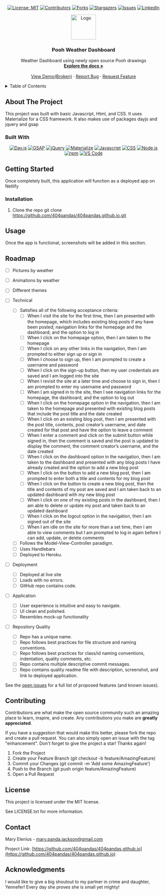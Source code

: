 <div align="center">

  <!-- Add badges using the following format: -->
  <!-- ![Name](urlToShieldHere)(urlToGithubHere) -->

[![License: MIT](https://img.shields.io/badge/License-MIT-yellow.svg)](https://opensource.org/licenses/MIT)
[![Contributors](https://img.shields.io/github/contributors/404pandas/404pandas.github.io.svg?style=plastic&logo=appveyor)](https://github.com/404pandas/404pandas.github.io/graphs/contributors)
[![Forks](https://img.shields.io/github/forks/404pandas/404pandas.github.io.svg?style=plastic&logo=appveyor)](https://github.com/404pandas/404pandas.github.io/network/members)
[![Stargazers](https://img.shields.io/github/stars/404pandas/404pandas.github.io.svg?style=plastic&logo=appveyor)](https://github.com/404pandas/404pandas.github.io/stargazers)
[![Issues](https://img.shields.io/github/issues/404pandas/404pandas.github.io.svg?style=plastic&logo=appveyor)](https://github.com/404pandas/404pandas.github.io/issues)
[![LinkedIn](https://img.shields.io/badge/-LinkedIn-black.svg?style=plastic&logo=appveyor&logo=linkedin&colorB=555)](https://linkedin.com/in/404pandas)

</div>

<!-- PROJECT LOGO -->

<div align="center">
  <a href="https://github.com/404pandas/404pandas.github.io">
    <img src="./assets/images/coded-logo.png" alt="Logo" width="80" height="80">
  </a>

<h3 align="center">Pooh Weather Dashboard</h3>

  <p align="center">
Weather Dashboard using newly open source Pooh drawings    <br />
    <a href="https://github.com/404pandas/404pandas.github.io"><strong>Explore the docs »</strong></a>
    <br />
    <br />
    <a href="https://github.com/404pandas/404pandas.github.io">View Demo(Broken)</a>
    ·
    <a href="https://github.com/404pandas/404pandas.github.io/issues">Report Bug</a>
    ·
    <a href="https://github.com/404pandas/404pandas.github.io/issues">Request Feature</a>
  </p>
</div>

<!-- TABLE OF CONTENTS -->
<details>
  <summary>Table of Contents</summary>
  <ol>
    <li>
      <a href="#about-the-project">About The Project</a>
      <ul>
        <li><a href="#built-with">Built With</a></li>
      </ul>
    </li>
    <li>
      <a href="#getting-started">Getting Started</a>
      <ul>
        <li><a href="#installation">Installation</a></li>
      </ul>
    </li>
    <li><a href="#usage">Usage</a></li>
    <li><a href="#roadmap">Roadmap</a></li>
    <li><a href="#contributing">Contributing</a></li>
    <li><a href="#license">License</a></li>
    <li><a href="#contact">Contact</a></li>
    <li><a href="#acknowledgments">Acknowledgments</a></li>
  </ol>
</details>

<!-- ABOUT THE PROJECT -->

## About The Project

<!-- Add screenshots using the following format: -->
<!-- ![Screenshot alt description](directPathOfScreenshots) -->

This project was built with basic Javascript, Html, and CSS.
It uses Materialize for a CSS framework.
It also makes use of packages dayjs and jquery and gsap

### Built With

<!--  Dayjs, gsap, jquery, materialize, javascript, css, html, node.js npm vs code -->

<div align="center">

[![Day.js](https://img.shields.io/badge/Package-Dayjs-ff0000?style=plastic&logo=npm&logoWidth=10)](https://day.js.org/)
[![GSAP](https://img.shields.io/badge/Package-GSAP-ff8000?style=plastic&logo=greensock&logoWidth=10)](https://https://greensock.com/gsap/)
[![jQuery](https://img.shields.io/badge/Framework-jQuery-ffff00?style=plastic&logo=jQuery&logoWidth=10)](hhttps://api.jquery.com/)
[![Materialize](https://img.shields.io/badge/Framework-Materialize-80ff00?style=plastic&logo=#757575&logoWidth=10)](https://materializecss.com/)
[![Javascript](https://img.shields.io/badge/Language-JavaScript-ff0000?style=plastic&logo=JavaScript&logoWidth=10)](https://javascript.info/)
[![CSS](https://img.shields.io/badge/Tool-CSS-ff8000?style=plastic&logo=css3&logoWidth=10)](https://developer.mozilla.org/en-US/docs/Web/CSS)
[![Node.js](https://img.shields.io/badge/Framework-Node.js-ff0000?style=plastic&logo=Node.js&logoWidth=10)](https://nodejs.org/en/)
[![npm](https://img.shields.io/badge/Tools-npm-ff0000?style=plastic&logo=npm&logoWidth=10)](https://www.npmjs.com/)
[![VS Code](https://img.shields.io/badge/IDE-VSCode-ff0000?style=plastic&logo=VisualStudioCode&logoWidth=10)](https://code.visualstudio.com/docs)

</div>

<!-- GETTING STARTED -->

## Getting Started

Once completely built, this application will function as a deployed app on Netlify

### Installation

1. Clone the repo
   git clone https://github.com/404pandas/404pandas.github.io.git

<!-- USAGE EXAMPLES -->

## Usage

Once the app is functional, screenshots will be added in this section.

<!-- ROADMAP -->

## Roadmap

- [ ] Pictures by weather
- [ ] Animations by weather
- [ ] Different themes

- [ ] Technical

  - [ ] Satisfies all of the following acceptance criteria:
    - [ ] When I visit the site for the first time, then I am presented with the homepage, which includes existing blog posts if any have been posted; navigation links for the homepage and the dashboard; and the option to log in
    - [ ] When I click on the homepage option, then I am taken to the homepage
    - [ ] When I click on any other links in the navigation, then I am prompted to either sign up or sign in
    - [ ] When I choose to sign up, then I am prompted to create a username and password
    - [ ] When I click on the sign-up button, then my user credentials are saved and I am logged into the site
    - [ ] When I revisit the site at a later time and choose to sign in, then I am prompted to enter my username and password
    - [ ] When I am signed in to the site, then I see navigation links for the homepage, the dashboard, and the option to log out
    - [ ] When I click on the homepage option in the navigation, then I am taken to the homepage and presented with existing blog posts that include the post title and the date created
    - [ ] When I click on an existing blog post, then I am presented with the post title, contents, post creator’s username, and date created for that post and have the option to leave a comment
    - [ ] When I enter a comment and click on the submit button while signed in, then the comment is saved and the post is updated to display the comment, the comment creator’s username, and the date created
    - [ ] When I click on the dashboard option in the navigation, then I am taken to the dashboard and presented with any blog posts I have already created and the option to add a new blog post
    - [ ] When I click on the button to add a new blog post, then I am prompted to enter both a title and contents for my blog post
    - [ ] When I click on the button to create a new blog post, then the title and contents of my post are saved and I am taken back to an updated dashboard with my new blog post
    - [ ] When I click on one of my existing posts in the dashboard, then I am able to delete or update my post and taken back to an updated dashboard
    - [ ] When I click on the logout option in the navigation, then I am signed out of the site
    - [ ] When I am idle on the site for more than a set time, then I am able to view comments but I am prompted to log in again before I can add, update, or delete comments
  - [ ] Follows the Model-View-Controller paradigm.
  - [ ] Uses Handlebars
  - [ ] Deployed to Heroku.

- [ ] Deployment

  - [ ] Deployed at live site
  - [ ] Loads with no errors.
  - [ ] GitHub repo contains code.

- [ ] Application

  - [ ] User experience is intuitive and easy to navigate.
  - [ ] UI clean and polished.
  - [ ] Resembles mock-up functionality

- [ ] Repository Quality
  - [ ] Repo has a unique name.
  - [ ] Repo follows best practices for file structure and naming conventions.
  - [ ] Repo follows best practices for class/id naming conventions, indentation, quality comments, etc.
  - [ ] Repo contains multiple descriptive commit messages.
  - [ ] Repo contains quality readme file with description, screenshot, and link to deployed application.

See the [open issues](https://github.com/404pandas/404pandas.github.io/issues) for a full list of proposed features (and known issues).

<!-- CONTRIBUTING -->

## Contributing

Contributions are what make the open source community such an amazing place to learn, inspire, and create. Any contributions you make are **greatly appreciated**.

If you have a suggestion that would make this better, please fork the repo and create a pull request. You can also simply open an issue with the tag "enhancement".
Don't forget to give the project a star! Thanks again!

1. Fork the Project
2. Create your Feature Branch (git checkout -b feature/AmazingFeature)
3. Commit your Changes (git commit -m 'Add some AmazingFeature')
4. Push to the Branch (git push origin feature/AmazingFeature)
5. Open a Pull Request

<!-- LICENSE -->

## License

This project is licensed under the MIT license.

See LICENSE.txt for more information.

<!-- CONTACT -->

## Contact

Mary Elenius - mary.panda.jackson@gmail.com

Project Link: [https://github.com/404pandas/404pandas.github.io](https://github.com/404pandas/404pandas.github.io)

<!-- ACKNOWLEDGMENTS -->

## Acknowledgments

I would like to give a big shoutout to my partner in crime and daughter, Yennefer! Every day she proves she is small yet mighty!
